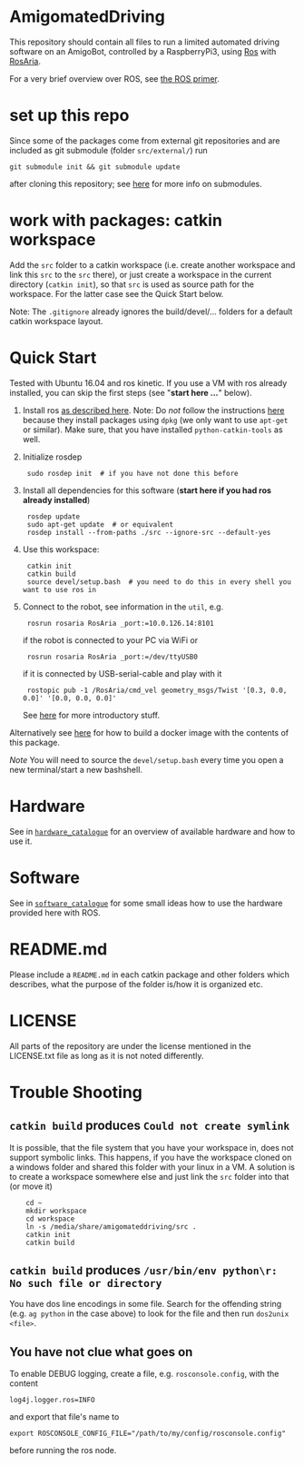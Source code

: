 # AmigomatedDriving

This repository should contain all files to run a
limited automated driving software on an AmigoBot,
controlled by a RaspberryPi3, using [Ros](ros.org)
with [RosAria](http://wiki.ros.org/ROSARIA).

For a very brief overview over ROS, see
[the ROS primer](RosPrimer.md).


# set up this repo

Since some of the packages come from external git repositories and are included
as git submodule (folder `src/external/`) run

    git submodule init && git submodule update

after cloning this repository; see
[here](https://git-scm.com/book/en/v2/Git-Tools-Submodules)
for more info on submodules.


# work with packages: catkin workspace

Add the `src` folder to a catkin workspace (i.e. create another workspace and
link this `src` to the `src` there), or just create a workspace in the current
directory (`catkin init`), so that `src` is used as source path for the
workspace.  For the latter case see the Quick Start below.

Note: The `.gitignore` already ignores the build/devel/... folders for a
default catkin workspace layout.


# Quick Start

Tested with Ubuntu 16.04 and ros kinetic.
If you use a VM with ros already installed, you can skip the first steps (see "**start here ...**" below).

1. Install ros [as described here](http://wiki.ros.org/ROS/Installation).
    Note: Do *not* follow the instructions
    [here](http://wiki.ros.org/ROSARIA/Tutorials/How%20to%20use%20ROSARIA)
    because they install packages using `dpkg` (we only want to use `apt-get` or similar).
    Make sure, that you have installed `python-catkin-tools` as well.
1. Initialize rosdep

        sudo rosdep init  # if you have not done this before
1. Install all dependencies for this software (**start here if you had ros already installed**)

        rosdep update
        sudo apt-get update  # or equivalent
        rosdep install --from-paths ./src --ignore-src --default-yes
1. Use this workspace:

        catkin init
        catkin build
        source devel/setup.bash  # you need to do this in every shell you want to use ros in
1. Connect to the robot, see information in the `util`, e.g.

        rosrun rosaria RosAria _port:=10.0.126.14:8101

    if the robot is connected to your PC via WiFi or

        rosrun rosaria RosAria _port:=/dev/ttyUSB0

    if it is connected by USB-serial-cable and play with it

        rostopic pub -1 /RosAria/cmd_vel geometry_msgs/Twist '[0.3, 0.0, 0.0]' '[0.0, 0.0, 0.0]'

    See [here](http://wiki.ros.org/ROSARIA/Tutorials/How%20to%20use%20ROSARIA)
    for more introductory stuff.


Alternatively see [here](https://github.com/kopp/ros-dockers) for how to
build a docker image with the contents of this package.

*Note* You will need to source the `devel/setup.bash` every time you
open a new terminal/start a new bashshell.


# Hardware

See in
[`hardware_catalogue`](hardware_catalogue/Readme.md)
for an overview of available hardware and how to use it.


# Software

See in
[`software_catalogue`](software_catalogue/Readme.md)
for some small ideas how to use the hardware provided here with ROS.


# README.md

Please include a `README.md` in each catkin package and other folders which
describes, what the purpose of the folder is/how it is organized etc.

# LICENSE

All parts of the repository are under the license mentioned in the LICENSE.txt file as long as it is not noted differently.


# Trouble Shooting

## `catkin build` produces `Could not create symlink`

It is possible, that the file system that you have your workspace in, does not support symbolic links.
This happens, if you have the workspace cloned on a windows folder and shared this folder with your linux in a VM.
A solution is to create a workspace somewhere else and just link the `src` folder into that (or move it)

		cd ~
        mkdir workspace
        cd workspace
        ln -s /media/share/amigomateddriving/src .
        catkin init
        catkin build

## `catkin build` produces `/usr/bin/env python\r: No such file or directory`

You have dos line encodings in some file.
Search for the offending string (e.g. `ag python` in the case above) to look for the file and then run `dos2unix <file>`.

## You have not clue what goes on

To enable DEBUG logging, create a file, e.g. `rosconsole.config`, with the content

    log4j.logger.ros=INFO

and export that file's name to

    export ROSCONSOLE_CONFIG_FILE="/path/to/my/config/rosconsole.config"

before running the ros node.
